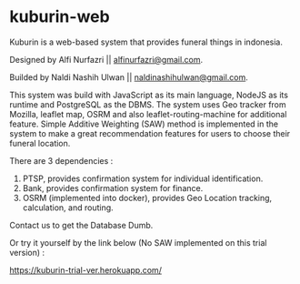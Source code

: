 # kuburin-web
Kuburin is a web-based system that provides funeral things in indonesia.

Designed by Alfi Nurfazri || alfinurfazri@gmail.com.

Builded by Naldi Nashih Ulwan || naldinashihulwan@gmail.com.


This system was build with JavaScript as its main language, NodeJS as its runtime and PostgreSQL as the DBMS.
The system uses Geo tracker from Mozilla, leaflet map, OSRM and also leaflet-routing-machine for additional feature.
Simple Additive Weighting (SAW) method is implemented in the system to make a great recommendation features for users to choose their funeral location.

There are 3 dependencies :
1. PTSP, provides confirmation system for individual identification.
2. Bank, provides confirmation system for finance.
3. OSRM (implemented into docker),  provides Geo Location tracking, calculation, and routing.

Contact us to get the Database Dumb.

Or try it yourself by the link below (No SAW implemented on this trial version) :

https://kuburin-trial-ver.herokuapp.com/
